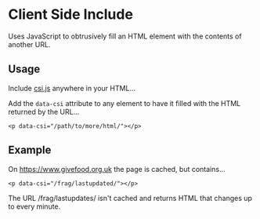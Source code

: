 # Client Side Include
Uses JavaScript to obtrusively fill an HTML element with the contents of another URL.

## Usage
Include [csi.js](https://github.com/jasoncartwright/clientsideinclude/blob/main/csi.js) anywhere in your HTML...

<code><script src="csi.js" defer></script></code>

Add the <code>data-csi</code> attribute to any element to have it filled with the HTML returned by the URL...

<code>&lt;p data-csi=&quot;/path/to/more/html/&quot;&gt;&lt;/p&gt;</code>

## Example
On https://www.givefood.org.uk the page is cached, but contains...

<code><script src="csi.js" defer></script></code>

<code>&lt;p data-csi=&quot;/frag/lastupdated/&quot;&gt;&lt;/p&gt;</code>

The URL /frag/lastupdates/ isn't cached and returns HTML that changes up to every minute.
